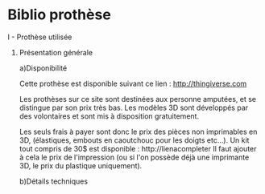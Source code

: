 Biblio prothèse
================

I - Prothèse utilisée

  1) Présentation générale

     a)Disponibilité

     Cette prothèse est disponible suivant ce lien : http://thingiverse.com

     Les prothèses sur ce site sont destinées aux personne amputées, et se
     distingue par son prix très bas.
     Les modèles 3D sont développés par des volontaires et sont mis à
     disposition gratuitement.

     Les seuls frais à payer sont donc le prix des pièces non imprimables en 3D,
     (élastiques, embouts en caoutchouc pour les doigts etc...).
     Un kit tout compris de 30$ est disponible : http://lienacompleter
     Il faut ajouter à cela le prix de l'impression (ou si l'on possède déjà
     une imprimante 3D, le prix du plastique uniquement).

     b)Détails techniques

     
     